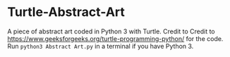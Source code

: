 # Turtle-Abstract-Art
A piece of abstract art coded in Python 3 with Turtle. Credit to Credit to https://www.geeksforgeeks.org/turtle-programming-python/ for the code. Run `python3 Abstract Art.py` in a terminal if you have Python 3.
